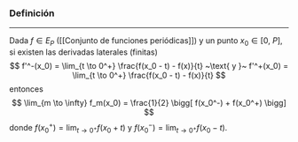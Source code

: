 ### Definición
---
Dada $f \in E_P$ ([[Conjunto de funciones periódicas]]) y un punto $x_0 \in [0, ~P]$, si existen las derivadas laterales (finitas) $$ f'^-(x_0) = \lim_{t \to 0^+} \frac{f(x_0 - t) - f(x)}{t} ~\text{ y }~ f'^+(x_0) = \lim_{t \to 0^+} \frac{f(x_0 - t) - f(x)}{t} $$ entonces $$ \lim_{m \to \infty} f_m(x_0) = \frac{1}{2} \bigg[ f(x_0^-) + f(x_0^+) \bigg] $$ donde $f(x_0^+) = \lim_{t \to 0^+} f(x_0 + t)$ y $f(x_0^-) = \lim_{t \to 0^+} f(x_0 - t)$.